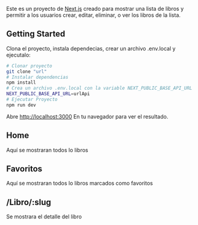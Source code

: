 Este es un proyecto de [Next.js](https://nextjs.org/) creado para mostrar una lista de libros y permitir a los usuarios crear, editar, eliminar, o ver los libros de la lista.

## Getting Started

Clona el proyecto, instala dependecias, crear un archivo .env.local y ejecutalo:

```bash
# Clonar proyecto
git clone "url"
# Instalar dependencias
npm install
# Crea un archivo .env.local con la variable NEXT_PUBLIC_BASE_API_URL
NEXT_PUBLIC_BASE_API_URL=urlApi
# Ejecutar Proyecto
npm run dev
```

Abre [http://localhost:3000](http://localhost:3000) En tu navegador para ver el resultado.

## Home

Aquí se mostraran todos lo libros

## Favoritos

Aquí se mostraran todos lo libros marcados como favoritos

## /Libro/:slug

Se mostrara el detalle del libro
